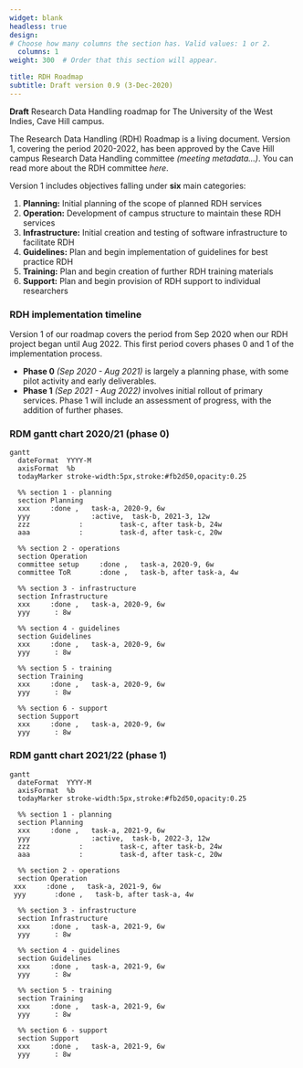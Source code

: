 ```yaml
---
widget: blank
headless: true
design:
# Choose how many columns the section has. Valid values: 1 or 2.
  columns: 1
weight: 300  # Order that this section will appear.

title: RDH Roadmap
subtitle: Draft version 0.9 (3-Dec-2020)
---
```


**Draft** Research Data Handling roadmap for The University of the West Indies, Cave Hill campus.

The Research Data Handling (RDH) Roadmap is a living document. Version 1, covering the period 2020-2022, has been approved by the Cave Hill campus Research Data Handling committee _(meeting metadata...)_. You can read more about the RDH committee _here_.

Version 1 includes objectives falling under **six** main categories:

1. **Planning:** Initial planning of the scope of planned RDH services
2. **Operation:** Development of campus structure to maintain these RDH services
3. **Infrastructure:** Initial creation and testing of software infrastructure to facilitate RDH
4. **Guidelines:** Plan and begin implementation of guidelines for best practice RDH
5. **Training:** Plan and begin creation of further RDH training materials 
6. **Support:** Plan and begin provision of RDH support to individual researchers 

### RDH implementation timeline
Version 1 of our roadmap covers the period from Sep 2020 when our RDH project began until Aug 2022. This first period covers phases 0 and 1 of the implementation process. 
- **Phase 0** _(Sep 2020 - Aug 2021)_ is largely a planning phase, with some pilot activity and early deliverables.
- **Phase 1** _(Sep 2021 - Aug 2022)_ involves initial rollout of primary services.
Phase 1 will include an assessment of progress, with the addition of further phases.

### RDM gantt chart 2020/21 (phase 0)

```mermaid
gantt
  dateFormat  YYYY-M
  axisFormat  %b
  todayMarker stroke-width:5px,stroke:#fb2d50,opacity:0.25

  %% section 1 - planning
  section Planning
  xxx     :done ,   task-a, 2020-9, 6w
  yyy               :active,  task-b, 2021-3, 12w
  zzz            :         task-c, after task-b, 24w
  aaa            :         task-d, after task-c, 20w

  %% section 2 - operations
  section Operation
  committee setup     :done ,   task-a, 2020-9, 6w
  committee ToR       :done ,   task-b, after task-a, 4w

  %% section 3 - infrastructure
  section Infrastructure
  xxx     :done ,   task-a, 2020-9, 6w
  yyy      : 8w
  
  %% section 4 - guidelines
  section Guidelines
  xxx     :done ,   task-a, 2020-9, 6w
  yyy      : 8w

  %% section 5 - training
  section Training
  xxx     :done ,   task-a, 2020-9, 6w
  yyy      : 8w  
  
  %% section 6 - support
  section Support
  xxx     :done ,   task-a, 2020-9, 6w
  yyy      : 8w  
  ```

### RDM gantt chart 2021/22 (phase 1)
```mermaid
gantt
  dateFormat  YYYY-M
  axisFormat  %b
  todayMarker stroke-width:5px,stroke:#fb2d50,opacity:0.25

  %% section 1 - planning
  section Planning
  xxx     :done ,   task-a, 2021-9, 6w
  yyy               :active,  task-b, 2022-3, 12w
  zzz            :         task-c, after task-b, 24w
  aaa            :         task-d, after task-c, 20w

  %% section 2 - operations
  section Operation
 xxx     :done ,   task-a, 2021-9, 6w
 yyy       :done ,   task-b, after task-a, 4w

  %% section 3 - infrastructure
  section Infrastructure
  xxx     :done ,   task-a, 2021-9, 6w
  yyy      : 8w
  
  %% section 4 - guidelines
  section Guidelines
  xxx     :done ,   task-a, 2021-9, 6w
  yyy      : 8w

  %% section 5 - training
  section Training
  xxx     :done ,   task-a, 2021-9, 6w
  yyy      : 8w  
  
  %% section 6 - support
  section Support
  xxx     :done ,   task-a, 2021-9, 6w
  yyy      : 8w  
  ```
   